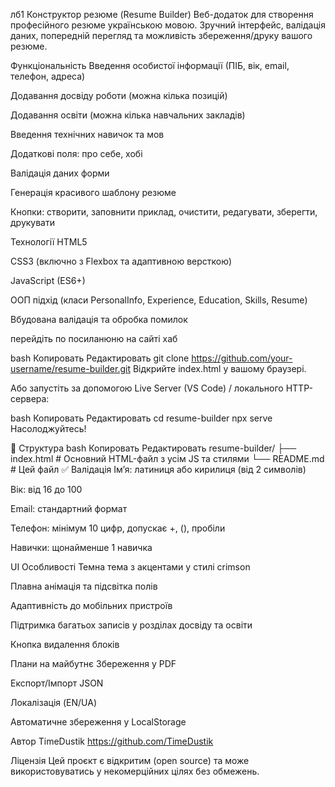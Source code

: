 лб1 Конструктор резюме (Resume Builder)
Веб-додаток для створення професійного резюме українською мовою. Зручний інтерфейс, валідація даних, попередній перегляд та можливість збереження/друку вашого резюме.

Функціональність
Введення особистої інформації (ПІБ, вік, email, телефон, адреса)

Додавання досвіду роботи (можна кілька позицій)

Додавання освіти (можна кілька навчальних закладів)

Введення технічних навичок та мов

Додаткові поля: про себе, хобі

Валідація даних форми

Генерація красивого шаблону резюме

Кнопки: створити, заповнити приклад, очистити, редагувати, зберегти, друкувати

Технології
HTML5

CSS3 (включно з Flexbox та адаптивною версткою)

JavaScript (ES6+)

ООП підхід (класи PersonalInfo, Experience, Education, Skills, Resume)

Вбудована валідація та обробка помилок

перейдіть по посиланюню на сайті хаб

bash
Копировать
Редактировать
git clone https://github.com/your-username/resume-builder.git
Відкрийте index.html у вашому браузері.

Або запустіть за допомогою Live Server (VS Code) / локального HTTP-сервера:

bash
Копировать
Редактировать
cd resume-builder
npx serve
Насолоджуйтесь!

📁 Структура
bash
Копировать
Редактировать
resume-builder/
├── index.html      # Основний HTML-файл з усім JS та стилями
└── README.md       # Цей файл
✅ Валідація
Ім’я: латиниця або кирилиця (від 2 символів)

Вік: від 16 до 100

Email: стандартний формат

Телефон: мінімум 10 цифр, допускає +, (), пробіли

Навички: щонайменше 1 навичка

UI Особливості
Темна тема з акцентами у стилі crimson

Плавна анімація та підсвітка полів

Адаптивність до мобільних пристроїв

Підтримка багатьох записів у розділах досвіду та освіти

Кнопка видалення блоків

Плани на майбутнє
Збереження у PDF

Експорт/Імпорт JSON

Локалізація (EN/UA)

Автоматичне збереження у LocalStorage

Автор
TimeDustik
https://github.com/TimeDustik

Ліцензія
Цей проєкт є відкритим (open source) та може використовуватись у некомерційних цілях без обмежень.









